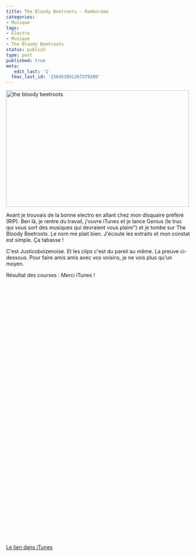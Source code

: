 ```yaml
---
title: The Bloody Beetroots - Ramborama
categories:
- Musique
tags:
- Electro
- Musique
- The Bloody Beetroots
status: publish
type: post
published: true
meta:
  _edit_last: '1'
  tmac_last_id: '256453891267379200'
---
```

<img class="alignnone size-medium wp-image-1428" title="the bloody beetroots" src="https://dlgjp9x71cipk.cloudfront.net/2009/11/tbb-artist-500x318.jpg" alt="the bloody beetroots" width="500" height="318" />

Avant je trouvais de la bonne electro en allant chez mon disquaire préféré (RIP). Ben là, je rentre du travail, j'ouvre iTunes et je lance Genius (le truc qui vous sort des musiques qui devraient vous plaire") et je tombe sur The Bloody Beetroots. Le nom me plait bien. J'écoute les extraits et mon constat est simple. Ça tabasse !

C'est Justicoboizenoise. Et les clips c'est du pareil au même. La preuve ci-dessous. Pour faire amis amis avec vos voisins, je ne vois plus qu'un moyen.

Résultat des courses : Merci iTunes !

<!--more-->

<object classid="clsid:d27cdb6e-ae6d-11cf-96b8-444553540000" width="500" height="340" codebase="https://download.macromedia.com/pub/shockwave/cabs/flash/swflash.cab#version=6,0,40,0"><param name="allowFullScreen" value="true" /><param name="allowscriptaccess" value="always" /><param name="src" value="https://www.youtube.com/v/vPUa67AHemk&amp;hl=fr_FR&amp;fs=1&amp;" /><param name="allowfullscreen" value="true" /><embed type="application/x-shockwave-flash" width="500" height="340" src="https://www.youtube.com/v/vPUa67AHemk&amp;hl=fr_FR&amp;fs=1&amp;" allowscriptaccess="always" allowfullscreen="true"></embed></object>

<object classid="clsid:d27cdb6e-ae6d-11cf-96b8-444553540000" width="425" height="344" codebase="https://download.macromedia.com/pub/shockwave/cabs/flash/swflash.cab#version=6,0,40,0"><param name="allowFullScreen" value="true" /><param name="allowscriptaccess" value="always" /><param name="src" value="https://www.youtube.com/v/2DO6Y9_5e7A&amp;hl=fr_FR&amp;fs=1&amp;" /><param name="allowfullscreen" value="true" /><embed type="application/x-shockwave-flash" width="425" height="344" src="https://www.youtube.com/v/2DO6Y9_5e7A&amp;hl=fr_FR&amp;fs=1&amp;" allowscriptaccess="always" allowfullscreen="true"></embed></object>

<a href="https://itunes.apple.com/ch/album/romborama/id325385292">Le lien dans iTunes</a>
